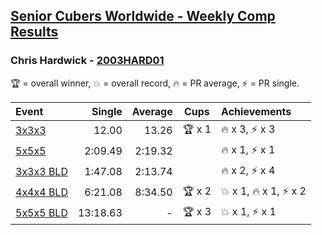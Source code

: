 <style>table {white-space: nowrap;}</style>

## [Senior Cubers Worldwide - Weekly Comp Results](/scw-comp/results/)
### Chris Hardwick - [2003HARD01](https://www.worldcubeassociation.org/persons/2003HARD01)

🏆 = overall winner, 💥 = overall record, 🔥 = PR average, ⚡ = PR single.

| Event | Single | Average | Cups | Achievements|
| :-- | --: | --: | :--: | :-- |
| [3x3x3](chris_hardwick/333.md) | 12.00 | 13.26 | 🏆 x 1 | 🔥 x 3, ⚡ x 3 |
| [5x5x5](chris_hardwick/555.md) | 2:09.49 | 2:19.32 |  | 🔥 x 1, ⚡ x 1 |
| [3x3x3 BLD](chris_hardwick/333bf.md) | 1:47.08 | 2:13.74 |  | 🔥 x 2, ⚡ x 4 |
| [4x4x4 BLD](chris_hardwick/444bf.md) | 6:21.08 | 8:34.50 | 🏆 x 2 | 💥 x 1, 🔥 x 1, ⚡ x 2 |
| [5x5x5 BLD](chris_hardwick/555bf.md) | 13:18.63 | - | 🏆 x 3 | 💥 x 1, ⚡ x 1 |

<!-- Global site tag (gtag.js) - Google Analytics -->
<script async src="https://www.googletagmanager.com/gtag/js?id=UA-86348435-3"></script>
<script>window.dataLayer = window.dataLayer || []; function gtag() {dataLayer.push(arguments);} gtag('js', new Date()); gtag('config', 'UA-86348435-3');</script>
